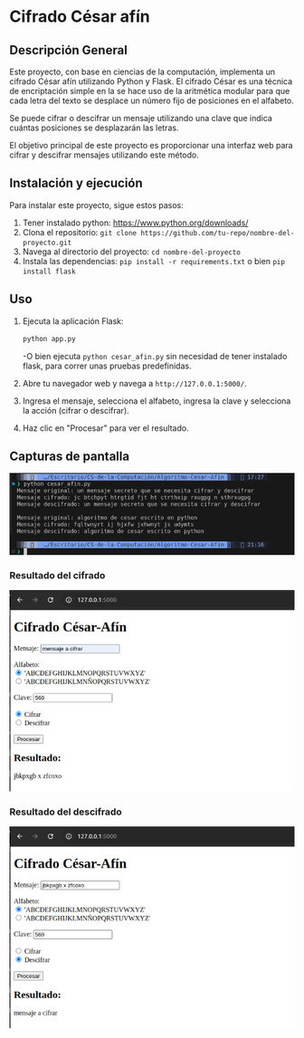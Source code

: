 # Cifrado César afín

## Descripción General

Este proyecto, con base en ciencias de la computación, implementa un cifrado César afín utilizando Python y Flask. El cifrado César es una técnica de encriptación simple en la se hace uso de la aritmética modular para que cada letra del texto se desplace un número fijo de posiciones en el alfabeto.

Se puede cifrar o descifrar un mensaje utilizando una clave que indica cuántas posiciones se desplazarán las letras.

El objetivo principal de este proyecto es proporcionar una interfaz web para cifrar y descifrar mensajes utilizando este método.

## Instalación y ejecución

Para instalar este proyecto, sigue estos pasos:

1. Tener instalado python: <https://www.python.org/downloads/>
2. Clona el repositorio: `git clone https://github.com/tu-repo/nombre-del-proyecto.git`
3. Navega al directorio del proyecto: `cd nombre-del-proyecto`
4. Instala las dependencias: `pip install -r requirements.txt` o bien `pip install flask`

## Uso

1. Ejecuta la aplicación Flask:

    ```sh
    python app.py
    ```

   -O bien ejecuta `python cesar_afin.py` sin necesidad de tener instalado flask, para correr unas pruebas predefinidas.

2. Abre tu navegador web y navega a `http://127.0.0.1:5000/`.
3. Ingresa el mensaje, selecciona el alfabeto, ingresa la clave y selecciona la acción (cifrar o descifrar).
4. Haz clic en "Procesar" para ver el resultado.

## Capturas de pantalla

![Página principal](capturas/Captura_2024-08-25_1.png)

### Resultado del cifrado

![Resultado del cifrado](capturas/Captura_2024-08-25_2.png)

### Resultado del descifrado

![Resultado del descifrado](capturas/Captura_2024-08-25_3.png)
